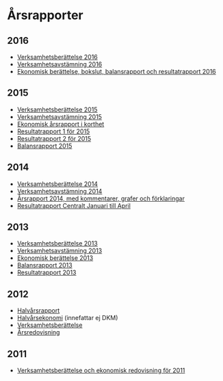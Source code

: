 Årsrapporter
============

## 2016
-   [Verksamhetsberättelse 2016](https://static.datasektionen.se/arsrapporter/verksamhetsberattelse_2016.pdf)
-   [Verksamhetsavstämning 2016](https://static.datasektionen.se/arsrapporter/verksamhetsavstamning_2016.pdf)
-   [Ekonomisk berättelse, bokslut, balansrapport och resultatrapport 2016](https://static.datasektionen.se/arsrapporter/bokslut_2016.pdf)

## 2015
-   [Verksamhetsberättelse 2015](https://static.datasektionen.se/arsrapporter/verksamhetsbera_ttelse_2015_1_.pdf)
-   [Verksamhetsavstämning 2015](https://static.datasektionen.se/arsrapporter/verksamhetsavsta_mning_2015.pdf)
-   [Ekonomisk årsrapport i korthet](https://static.datasektionen.se/arsrapporter/ekonomisk-rapport-kort.pdf)
-   [Resultatrapport 1 för 2015](https://static.datasektionen.se/arsrapporter/resultatrapport_bokslut_2015_1.pdf)
-   [Resultatrapport 2 för 2015](https://static.datasektionen.se/arsrapporter/resultatrapport_bokslut_2015_2.pdf)
-   [Balansrapport 2015](https://static.datasektionen.se/arsrapporter/balansrapport_2015.pdf)

## 2014
-   [Verksamhetsberättelse 2014](https://static.datasektionen.se/arsrapporter/vb_2014.pdf)
-   [Verksamhetsavstämning 2014](https://static.datasektionen.se/arsrapporter/va_2014.pdf)
-   [Årsrapport 2014, med kommentarer, grafer och förklaringar](https://static.datasektionen.se/arsrapporter/bokslut-2014.zip)
-   [Resultatrapport Centralt Januari till April](https://static.datasektionen.se/arsrapporter/resultat-april2014.pdf)

## 2013
-   [Verksamhetsberättelse 2013](https://static.datasektionen.se/arsrapporter/verksamhetsberattelse_2013.pdf)
-   [Verksamhetsavstämning 2013](https://static.datasektionen.se/arsrapporter/verksamhetsavstamning_2013.pdf)
-   [Ekonomisk berättelse 2013](https://static.datasektionen.se/arsrapporter/ekonomiskberattelse2013.pdf)
-   [Balansrapport 2013](https://static.datasektionen.se/arsrapporter/balansrapport13.pdf)
-   [Resultatrapport 2013](https://static.datasektionen.se/arsrapporter/resultatrapport13.pdf)

## 2012
-   [Halvårsrapport](https://static.datasektionen.se/arsrapporter/halvarsrapport.pdf)
-   [Halvårsekonomi](https://static.datasektionen.se/arsrapporter/halvarsekonomi.ods) (innefattar ej DKM)
-   [Verksamhetsberättelse](https://static.datasektionen.se/arsrapporter/verksamhetsberattelse_2012.pdf)
-   [Årsredovisning](https://static.datasektionen.se/arsrapporter/arsredovisning_2012.zip)

## 2011
-   [Verksamhetsberättelse och ekonomisk redovisning för 2011](https://static.datasektionen.se/arsrapporter/2011.zip)

